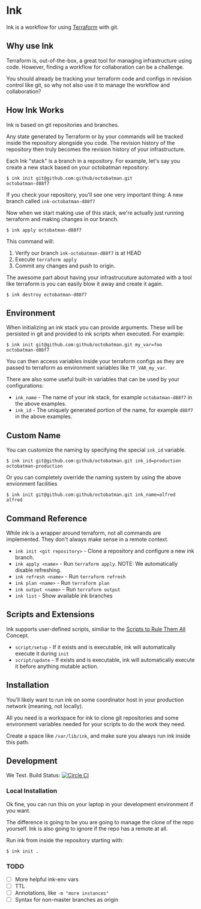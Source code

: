 # Ink

Ink is a workflow for using [Terraform](https://www.terraform.io) with git.

## Why use Ink

Terraform is, out-of-the-box, a great tool for managing infrastructure using
code. However, finding a workflow for collaboration can be a challenge.

You should already be tracking your terraform code and configs in revision
control like git, so why not also use it to manage the workflow and
collaboration?

## How Ink Works

Ink is based on git repositories and branches.

Any state generated by Terraform or by your commands will be tracked inside the
repository alongside you code.  The revision history of the repository then
truly becomes the revision history of your infrastructure.

Each Ink "stack" is a branch in a repository. For example, let's say you
create a new stack based on your octobatman repository:

    $ ink init git@github.com:github/octobatman.git
    octobatman-d88f7

If you check your repository, you'll see one very important thing: A new branch
called `ink-octobatman-d88f7`

Now when we start making use of this stack, we're actually just running
terraform and making changes in our branch.

    $ ink apply octobatman-d88f7

This command will:

  1. Verify our branch `ink-octobatman-d88f7` is at HEAD
  1. Execute `terraform apply`
  1. Commit any changes and push to origin.


The awesome part about having your infrastrucuture automated with a tool like
terraform is you can easily blow it away and create it again.

    $ ink destroy octobatman-d88f7

## Environment

When initializing an ink stack you can provide arguments. These will be
persisted in git and provided to ink scripts when executed. For example:

    $ ink init git@github.com:github/octobatman.git my_var=foo
    octobatman-d88f7

You can then access variables inside your terraform configs as they are passed
to terraform as environment variables like `TF_VAR_my_var`.

There are also some useful built-in variables that can be used by your configurations:

  * `ink_name` - The name of your ink stack, for example `octobatman-d88f7` in the above examples.
  * `ink_id` - The uniquely generated portion of the name, for example `d88f7` in the above examples.

## Custom Name

You can customize the naming by specifying the special `ink_id` variable.

    $ ink init git@github.com:github/octobatman.git ink_id=production
    octobatman-production

Or you can completely override the naming system by using the above envionment facilities

    $ ink init git@github.com:github/octobatman.git ink_name=alfred
    alfred

## Command Reference

While ink is a wrapper around terraform, not all commands are implemented. They
don't always make sense in a remote context.

  * `ink init <git repository>` - Clone a repository and configure a new ink branch.
  * `ink apply <name>` - Run `terraform apply`. NOTE: We automatically disable refreshing.
  * `ink refresh <name>` - Run `terraform refresh`
  * `ink plan <name>` - Run `terraform plan`
  * `ink output <name>` - Run `terraform output`
  * `ink list` - Show available ink branches

## Scripts and Extensions

Ink supports user-defined scripts, similiar to the [Scripts to Rule Them All](https://github.com/github/scripts-to-rule-them-all) Concept.

  * `script/setup` - If it exists and is executable, ink will automatically execute it during `init`
  * `script/update` - If exists and is executable, ink will automatically execute it before anything mutable action.


## Installation

You'll likely want to run ink on some coordinator host in your production
network (meaning, not locally).

All you need is a workspace for ink to clone git repositories and some
environment variables needed for your scripts to do the work they need.

Create a space like `/var/lib/ink`, and make sure you always run ink inside
this path.

## Development

We Test.
Build Status: [![Circle CI](https://circleci.com/gh/rhettg/ink.svg?style=svg)](https://circleci.com/gh/rhettg/ink)

### Local Installation

Ok fine, you can run this on your laptop in your development environment if you want.

The difference is going to be you are going to manage the clone of the repo
yourself. Ink is also going to ignore if the repo has a remote at all.

Run ink from inside the repository starting with:

    $ ink init .


### TODO

  - [ ] More helpful ink-env vars
  - [ ] TTL
  - [ ] Annotations, like `-m "more instances"`
  - [ ] Syntax for non-master branches as origin
